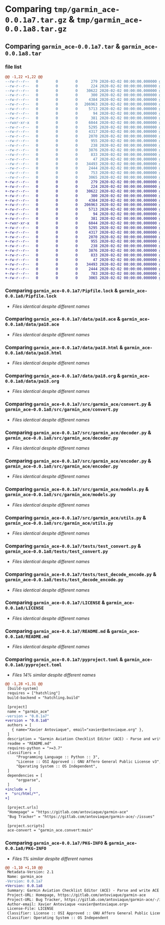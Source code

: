 # Comparing `tmp/garmin_ace-0.0.1a7.tar.gz` & `tmp/garmin_ace-0.0.1a8.tar.gz`

## Comparing `garmin_ace-0.0.1a7.tar` & `garmin_ace-0.0.1a8.tar`

### file list

```diff
@@ -1,22 +1,22 @@
--rw-r--r--   0        0        0      279 2020-02-02 00:00:00.000000 garmin_ace-0.0.1a7/Makefile
--rw-r--r--   0        0        0      224 2020-02-02 00:00:00.000000 garmin_ace-0.0.1a7/Pipfile
--rw-r--r--   0        0        0    30622 2020-02-02 00:00:00.000000 garmin_ace-0.0.1a7/Pipfile.lock
--rw-r--r--   0        0        0      300 2020-02-02 00:00:00.000000 garmin_ace-0.0.1a7/data/app_example.ace
--rw-r--r--   0        0        0     4384 2020-02-02 00:00:00.000000 garmin_ace-0.0.1a7/data/pa18.ace
--rw-r--r--   0        0        0   206963 2020-02-02 00:00:00.000000 garmin_ace-0.0.1a7/data/pa18.html
--rw-r--r--   0        0        0     5713 2020-02-02 00:00:00.000000 garmin_ace-0.0.1a7/data/pa18.org
--rw-r--r--   0        0        0       94 2020-02-02 00:00:00.000000 garmin_ace-0.0.1a7/src/garmin_ace/__init__.py
--rw-r--r--   0        0        0      381 2020-02-02 00:00:00.000000 garmin_ace-0.0.1a7/src/garmin_ace/constants.py
--rwxr-xr-x   0        0        0     6044 2020-02-02 00:00:00.000000 garmin_ace-0.0.1a7/src/garmin_ace/convert.py
--rw-r--r--   0        0        0     5295 2020-02-02 00:00:00.000000 garmin_ace-0.0.1a7/src/garmin_ace/decoder.py
--rw-r--r--   0        0        0     4317 2020-02-02 00:00:00.000000 garmin_ace-0.0.1a7/src/garmin_ace/encoder.py
--rw-r--r--   0        0        0     2070 2020-02-02 00:00:00.000000 garmin_ace-0.0.1a7/src/garmin_ace/models.py
--rw-r--r--   0        0        0      955 2020-02-02 00:00:00.000000 garmin_ace-0.0.1a7/src/garmin_ace/utils.py
--rw-r--r--   0        0        0      238 2020-02-02 00:00:00.000000 garmin_ace-0.0.1a7/src/html/style.css
--rw-r--r--   0        0        0     3876 2020-02-02 00:00:00.000000 garmin_ace-0.0.1a7/tests/test_convert.py
--rw-r--r--   0        0        0      833 2020-02-02 00:00:00.000000 garmin_ace-0.0.1a7/tests/test_decode_encode.py
--rw-r--r--   0        0        0       47 2020-02-02 00:00:00.000000 garmin_ace-0.0.1a7/.gitignore
--rw-r--r--   0        0        0    34493 2020-02-02 00:00:00.000000 garmin_ace-0.0.1a7/LICENSE
--rw-r--r--   0        0        0     2444 2020-02-02 00:00:00.000000 garmin_ace-0.0.1a7/README.md
--rw-r--r--   0        0        0      753 2020-02-02 00:00:00.000000 garmin_ace-0.0.1a7/pyproject.toml
--rw-r--r--   0        0        0     3065 2020-02-02 00:00:00.000000 garmin_ace-0.0.1a7/PKG-INFO
+-rw-r--r--   0        0        0      279 2020-02-02 00:00:00.000000 garmin_ace-0.0.1a8/Makefile
+-rw-r--r--   0        0        0      224 2020-02-02 00:00:00.000000 garmin_ace-0.0.1a8/Pipfile
+-rw-r--r--   0        0        0    30622 2020-02-02 00:00:00.000000 garmin_ace-0.0.1a8/Pipfile.lock
+-rw-r--r--   0        0        0      300 2020-02-02 00:00:00.000000 garmin_ace-0.0.1a8/data/app_example.ace
+-rw-r--r--   0        0        0     4384 2020-02-02 00:00:00.000000 garmin_ace-0.0.1a8/data/pa18.ace
+-rw-r--r--   0        0        0   206963 2020-02-02 00:00:00.000000 garmin_ace-0.0.1a8/data/pa18.html
+-rw-r--r--   0        0        0     5713 2020-02-02 00:00:00.000000 garmin_ace-0.0.1a8/data/pa18.org
+-rw-r--r--   0        0        0       94 2020-02-02 00:00:00.000000 garmin_ace-0.0.1a8/src/garmin_ace/__init__.py
+-rw-r--r--   0        0        0      381 2020-02-02 00:00:00.000000 garmin_ace-0.0.1a8/src/garmin_ace/constants.py
+-rwxr-xr-x   0        0        0     6044 2020-02-02 00:00:00.000000 garmin_ace-0.0.1a8/src/garmin_ace/convert.py
+-rw-r--r--   0        0        0     5295 2020-02-02 00:00:00.000000 garmin_ace-0.0.1a8/src/garmin_ace/decoder.py
+-rw-r--r--   0        0        0     4317 2020-02-02 00:00:00.000000 garmin_ace-0.0.1a8/src/garmin_ace/encoder.py
+-rw-r--r--   0        0        0     2070 2020-02-02 00:00:00.000000 garmin_ace-0.0.1a8/src/garmin_ace/models.py
+-rw-r--r--   0        0        0      955 2020-02-02 00:00:00.000000 garmin_ace-0.0.1a8/src/garmin_ace/utils.py
+-rw-r--r--   0        0        0      238 2020-02-02 00:00:00.000000 garmin_ace-0.0.1a8/src/html/style.css
+-rw-r--r--   0        0        0     3876 2020-02-02 00:00:00.000000 garmin_ace-0.0.1a8/tests/test_convert.py
+-rw-r--r--   0        0        0      833 2020-02-02 00:00:00.000000 garmin_ace-0.0.1a8/tests/test_decode_encode.py
+-rw-r--r--   0        0        0       47 2020-02-02 00:00:00.000000 garmin_ace-0.0.1a8/.gitignore
+-rw-r--r--   0        0        0    34493 2020-02-02 00:00:00.000000 garmin_ace-0.0.1a8/LICENSE
+-rw-r--r--   0        0        0     2444 2020-02-02 00:00:00.000000 garmin_ace-0.0.1a8/README.md
+-rw-r--r--   0        0        0      783 2020-02-02 00:00:00.000000 garmin_ace-0.0.1a8/pyproject.toml
+-rw-r--r--   0        0        0     3065 2020-02-02 00:00:00.000000 garmin_ace-0.0.1a8/PKG-INFO
```

### Comparing `garmin_ace-0.0.1a7/Pipfile.lock` & `garmin_ace-0.0.1a8/Pipfile.lock`

 * *Files identical despite different names*

### Comparing `garmin_ace-0.0.1a7/data/pa18.ace` & `garmin_ace-0.0.1a8/data/pa18.ace`

 * *Files identical despite different names*

### Comparing `garmin_ace-0.0.1a7/data/pa18.html` & `garmin_ace-0.0.1a8/data/pa18.html`

 * *Files identical despite different names*

### Comparing `garmin_ace-0.0.1a7/data/pa18.org` & `garmin_ace-0.0.1a8/data/pa18.org`

 * *Files identical despite different names*

### Comparing `garmin_ace-0.0.1a7/src/garmin_ace/convert.py` & `garmin_ace-0.0.1a8/src/garmin_ace/convert.py`

 * *Files identical despite different names*

### Comparing `garmin_ace-0.0.1a7/src/garmin_ace/decoder.py` & `garmin_ace-0.0.1a8/src/garmin_ace/decoder.py`

 * *Files identical despite different names*

### Comparing `garmin_ace-0.0.1a7/src/garmin_ace/encoder.py` & `garmin_ace-0.0.1a8/src/garmin_ace/encoder.py`

 * *Files identical despite different names*

### Comparing `garmin_ace-0.0.1a7/src/garmin_ace/models.py` & `garmin_ace-0.0.1a8/src/garmin_ace/models.py`

 * *Files identical despite different names*

### Comparing `garmin_ace-0.0.1a7/src/garmin_ace/utils.py` & `garmin_ace-0.0.1a8/src/garmin_ace/utils.py`

 * *Files identical despite different names*

### Comparing `garmin_ace-0.0.1a7/tests/test_convert.py` & `garmin_ace-0.0.1a8/tests/test_convert.py`

 * *Files identical despite different names*

### Comparing `garmin_ace-0.0.1a7/tests/test_decode_encode.py` & `garmin_ace-0.0.1a8/tests/test_decode_encode.py`

 * *Files identical despite different names*

### Comparing `garmin_ace-0.0.1a7/LICENSE` & `garmin_ace-0.0.1a8/LICENSE`

 * *Files identical despite different names*

### Comparing `garmin_ace-0.0.1a7/README.md` & `garmin_ace-0.0.1a8/README.md`

 * *Files identical despite different names*

### Comparing `garmin_ace-0.0.1a7/pyproject.toml` & `garmin_ace-0.0.1a8/pyproject.toml`

 * *Files 14% similar despite different names*

```diff
@@ -1,28 +1,31 @@
 [build-system]
 requires = ["hatchling"]
 build-backend = "hatchling.build"
 
 [project]
 name = "garmin_ace"
-version = "0.0.1a7"
+version = "0.0.1a8"
 authors = [
   { name="Xavier Antoviaque", email="xavier@antoviaque.org" },
 ]
 description = "Garmin Aviation Checklist Editor (ACE) - Parse and write ACE files from Python"
 readme = "README.md"
 requires-python = ">=3.7"
 classifiers = [
     "Programming Language :: Python :: 3",
     "License :: OSI Approved :: GNU Affero General Public License v3",
     "Operating System :: OS Independent",
 ]
 dependencies = [
     "orgparse",
 ]
+include = [
+  "src/html/*",
+]
 
 [project.urls]
 "Homepage" = "https://gitlab.com/antoviaque/garmin-ace"
 "Bug Tracker" = "https://gitlab.com/antoviaque/garmin-ace/-/issues"
 
 [project.scripts]
 ace-convert = "garmin_ace.convert:main"
```

### Comparing `garmin_ace-0.0.1a7/PKG-INFO` & `garmin_ace-0.0.1a8/PKG-INFO`

 * *Files 1% similar despite different names*

```diff
@@ -1,10 +1,10 @@
 Metadata-Version: 2.1
 Name: garmin_ace
-Version: 0.0.1a7
+Version: 0.0.1a8
 Summary: Garmin Aviation Checklist Editor (ACE) - Parse and write ACE files from Python
 Project-URL: Homepage, https://gitlab.com/antoviaque/garmin-ace
 Project-URL: Bug Tracker, https://gitlab.com/antoviaque/garmin-ace/-/issues
 Author-email: Xavier Antoviaque <xavier@antoviaque.org>
 License-File: LICENSE
 Classifier: License :: OSI Approved :: GNU Affero General Public License v3
 Classifier: Operating System :: OS Independent
```

